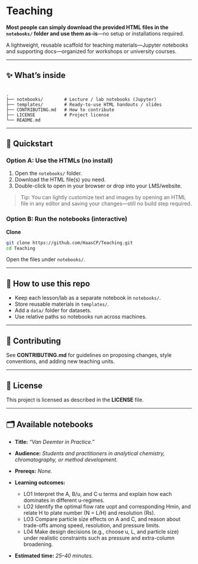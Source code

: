 # Teaching

**Most people can simply download the provided HTML files in the `notebooks/` folder and use them as-is**—no setup or installations required.

A lightweight, reusable scaffold for teaching materials—Jupyter notebooks and supporting docs—organized for workshops or university courses.

---

## ✨ What’s inside

```

.
├── notebooks/        # Lecture / lab notebooks (Jupyter)
├── templates/        # Ready-to-use HTML handouts / slides
├── CONTRIBUTING.md   # How to contribute
├── LICENSE           # Project license
└── README.md

````

---

## 🚀 Quickstart

### Option A: Use the HTMLs (no install)
1. Open the `notebooks/` folder.
2. Download the HTML file(s) you need.
3. Double-click to open in your browser or drop into your LMS/website.

> Tip: You can lightly customize text and images by opening an HTML file in any editor and saving your changes—still no build step required.

### Option B: Run the notebooks (interactive)
**Clone**
   ```bash
   git clone https://github.com/HaasCP/Teaching.git
   cd Teaching
   ```

Open the files under `notebooks/`.

---

## 🧭 How to use this repo

* Keep each lesson/lab as a separate notebook in `notebooks/`.
* Store reusable materials in `templates/`.
* Add a `data/` folder for datasets.
* Use relative paths so notebooks run across machines.

---

## 🤝 Contributing

See **CONTRIBUTING.md** for guidelines on proposing changes, style conventions, and adding new teaching units.

---

## 📄 License

This project is licensed as described in the **LICENSE** file.

---

## 🗂️ Available notebooks

* **Title:** *“Van Deemter in Practice.”*
* **Audience:** *Students and practitioners in analytical chemistry, chromatography, or method development.*
* **Prereqs:** *None.*
* **Learning outcomes:**

  * LO1 Interpret the A, B/u, and C·u terms and explain how each dominates in different u-regimes.
  * LO2 Identify the optimal flow rate uopt and corresponding Hmin, and relate H to plate number (N = L/H) and resolution (Rs).
  * LO3 Compare particle size effects on A and C, and reason about trade-offs among speed, resolution, and pressure limits.
  * L04 Make design decisions (e.g., choose u, L, and particle size) under realistic constraints such as pressure and extra-column broadening.
* **Estimated time:** *25–40 minutes.*
